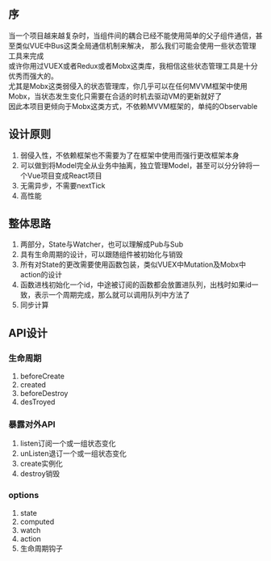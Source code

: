 ## 序
当一个项目越来越复杂时，当组件间的耦合已经不能使用简单的父子组件通信，甚至类似VUE中Bus这类全局通信机制来解决，
那么我们可能会使用一些状态管理工具来完成  
或许你用过VUEX或者Redux或者Mobx这类库，我相信这些状态管理工具是十分优秀而强大的。  
尤其是Mobx这类弱侵入的状态管理库，你几乎可以在任何MVVM框架中使用Mobx，当状态发生变化只需要在合适的时机去驱动VM的更新就好了  
因此本项目更倾向于Mobx这类方式，不依赖MVVM框架的，单纯的Observable  

## 设计原则
1. 弱侵入性，不依赖框架也不需要为了在框架中使用而强行更改框架本身
2. 可以做到将Model完全从业务中抽离，独立管理Model，甚至可以分分钟将一个Vue项目变成React项目
3. 无需异步，不需要nextTick
4. 高性能

## 整体思路
1. 两部分，State与Watcher，也可以理解成Pub与Sub
2. 具有生命周期的设计，可以跟随组件被初始化与销毁
3. 所有对State的更改需要使用函数包装，类似VUEX中Mutation及Mobx中action的设计
4. 函数进栈初始化一个id，中途被订阅的函数都会放置进队列，出栈时如果id一致，表示一个周期完成，那么就可以调用队列中方法了
5. 同步计算

## API设计
### 生命周期
1. beforeCreate
2. created
3. beforeDestroy
4. desTroyed

### 暴露对外API
1. listen订阅一个或一组状态变化
2. unListen退订一个或一组状态变化
3. create实例化
4. destroy销毁

### options
1. state
2. computed
3. watch
4. action
5. 生命周期钩子
